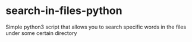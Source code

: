 # search-in-files-python
Simple python3 script that allows you to search specific words in the files under some certain directory
